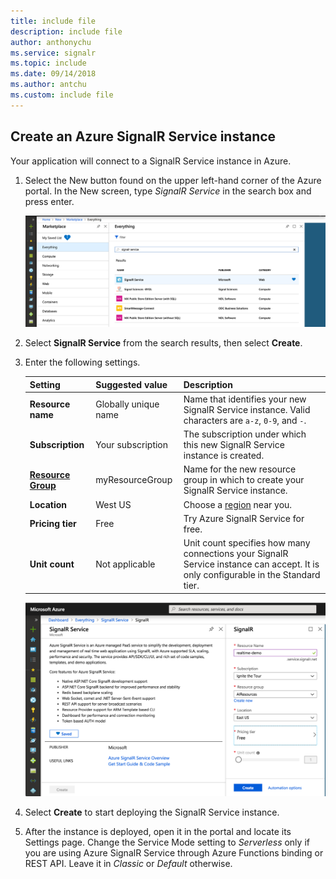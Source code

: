 ```yaml
---
title: include file
description: include file
author: anthonychu
ms.service: signalr
ms.topic: include
ms.date: 09/14/2018
ms.author: antchu
ms.custom: include file
---
```

## Create an Azure SignalR Service instance

Your application will connect to a SignalR Service instance in Azure.

1. Select the New button found on the upper left-hand corner of the Azure portal. In the New screen, type *SignalR Service* in the search box and press enter.

    ![Search for SignalR Service](../media/signalr-quickstart-azure-functions-javascript/signalr-quickstart-new.png)

1. Select **SignalR Service** from the search results, then select **Create**.

1. Enter the following settings.

    | Setting      | Suggested value  | Description                                        |
    | ------------ |  ------- | -------------------------------------------------- |
    | **Resource name** | Globally unique name | Name that identifies your new SignalR Service instance. Valid characters are `a-z`, `0-9`, and `-`.  | 
    | **Subscription** | Your subscription | The subscription under which this new SignalR Service instance is created. | 
    | **[Resource Group](../../azure-resource-manager/resource-group-overview.md)** |  myResourceGroup | Name for the new resource group in which to create your SignalR Service instance. | 
    | **Location** | West US | Choose a [region](https://azure.microsoft.com/regions/) near you. |
    | **Pricing tier** | Free | Try Azure SignalR Service for free. |
    | **Unit count** |  Not applicable | Unit count specifies how many connections your SignalR Service instance can accept. It is only configurable in the Standard tier. |

    ![Create SignalR Service](../media/signalr-quickstart-azure-functions-javascript/signalr-quickstart-create.png)

1. Select **Create** to start deploying the SignalR Service instance.

1. After the instance is deployed, open it in the portal and locate its Settings page. Change the Service Mode setting to *Serverless* only if you are using Azure SignalR Service through Azure Functions binding or REST API. Leave it in *Classic* or *Default* otherwise.